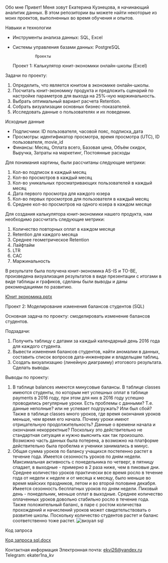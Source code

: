 Обо мне
Привет! Меня зовут Екатерина Кузнецова, я начинающий аналитик данных. В этом репозитории вы можете найти некоторые из моих проектов, выполненных во время обучения и опытов.

Навыки и технологии

- Инструменты анализа данных: SQL, Excel
- Системы управления базами данных: PostgreSQL

                Проекты
  
  Проект 1: Калькулятор юнит-экономики онлайн-школы (Excel)

Задачи по проекту:
1. Определить, что является юнитом в экономике онлайн-школы.
2. Посчитать юнит-экономику продукта и предложить сценарий по настройке параметров для выхода на 25%-ную маржинальность.
3. Выбрать оптимальный вариант расчета Retention. 
4. Собрать визуализации основных бизнес-показателей.
5. Исследовать данные о пользователях и их поведении.

Исходные данные

- Подписчики: ID пользователя, часовой пояс, подписка_дата
- Просмотры: идентификатор просмотра, время просмотра (UTC), ID пользователя, movie_id
- Финансы: Месяц, Оплата всего, Базовая цена, Объём скидок, Выручка, Затраты на маркетинг, Постоянные расходы

Для понимания картины, были рассчитаны следующие метрики:

1. Кол-во подписок в каждый месяц       
2. Кол-во просмотров в каждый месяц  
3. Кол-во уникальных просматривающих пользователей в каждый месяц
4. Дата первого просмотра для каждого юзера
5. Кол-во первых просмотров для пользователя в каждый месяц
6. Среднее кол-во просмотров на одного юзера в каждом месяце

Для создания калькулятора юнит-экономики нашего продукта, нам необходимо рассчитать следующие метрики:

1. Количество повторных оплат в каждом месяце
2. Retention для каждого месяца
3. Среднее геометрическое Retention    
4. Лайфтайм       
5. LTR 
6. CAC    
7. Маржинальность

В результате была получена юнит-экономика AS-IS и TO-BE, произведена визуализация результатов в виде презентации с итогами в виде таблицы и графиков, сделаны были выводы и даны рекомендациями по развитию.
  
[Юнит экономика.pptx](https://github.com/KEkatVi/My-portfolio/files/12076146/default.pptx)

  Проект 2: Моделирование изменения балансов студентов (SQL)

Основная задача по проекту: смоделировать изменение балансов студентов. 

Подзадачи:
1. Получить таблицу с датами за каждый календарный день 2016 года для каждого студента.
2. Вывести изменения балансов студентов, найти аномалии в данных, составить список вопросов дата-инженерам и владельцам таблиц.
3. Создать визуализацию (линейную диаграмму) итогового результата. Сделать выводы.

Выводы по проекту:
1. В таблице balances имеются минусовые балансы. В таблице classes имеются студенты, по которым нет успешных оплат в таблице payments в 2016 году, при этом для них в 2016 году успешно проводились регулярные уроки. Есть проблемы с данными? Т.е. данные неполные? или не успевает подгружать? Или был сбой? Также в таблице classes много уроков, где время окончания уроков меньше, чем время его начала. Почему уроки имеют отрицательную продолжительность? Данные о времени начала и окончания некорректные? Поскольку это действительно не стандартная ситуация и нужно выяснить как так произошло. Возможно часть данных была потерена, а возможно на платформе действительно была пробелма и ученики занимались в минус.
2. Общая сумма уроков по балансу учащихся постепенно растет в течение года. Имеется сезонность уроков по дням недели. Максимальная активность с понедельника по четверг, в пятницу спадает, в выходные - примерно в 2 раза ниже, чем в пиковые дни. Среднее количество уроков практически все время росло в течение года от недели к неделе и от месяца к месяцу, было меньше во время майских праздников, летом и во второй половине декабря. Имеется сезонность бесплатных уроков по дням недели. Пиковый день - понедельник, меньше оплат в выходные. Среднее количество оплаченных уроков довольно стабильно росло в течение года. Также положительный баланс, в паре с ростом количества прохождений и начислений уроков может свидетельствовать о развитие школы. Поскольку количество студентов растет и баланс соответственно тоже растет.
![визуал sql](https://github.com/KEkatVi/My-portfolio/assets/139838497/03a519a8-bf43-4dd0-a135-671a38bd5205)

Код запроса

[Код запроса sql.docx](https://github.com/KEkatVi/My-portfolio/files/12076603/sql.docx)

  Контактная информация
  Электронная почта: ekvi26@yandex.ru
  Telegram: ekater1na_kv
